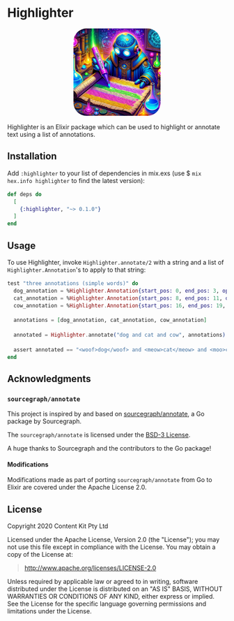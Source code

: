 # Highlighter

<p align="center">
  <picture>
    <img alt="Robot alchemist highlighting text" src="https://github.com/content-kit/highlighter/blob/4b108ec69a35d976ebe2691d57e07f60487d5d87/assets/highlighter.png" width="200" style="border-radius: 30px;">
  </picture>
</p>

Highlighter is an Elixir package which can be used to highlight or
annotate text using a list of annotations.

## Installation

Add `:highlighter` to your list of dependencies in mix.exs (use $ `mix
hex.info highlighter` to find the latest version):

```elixir
def deps do
  [
    {:highlighter, "~> 0.1.0"}
  ]
end
```

## Usage

To use Highlighter, invoke `Highlighter.annotate/2` with a
string and a list of `Highlighter.Annotation`'s to apply to that string:

```elixir
test "three annotations (simple words)" do
  dog_annotation = %Highlighter.Annotation{start_pos: 0, end_pos: 3, open: "<woof>", close: "</woof>"}
  cat_annotation = %Highlighter.Annotation{start_pos: 8, end_pos: 11, open: "<meow>", close: "</meow>"}
  cow_annotation = %Highlighter.Annotation{start_pos: 16, end_pos: 19, open: "<moo>", close: "</moo>"}

  annotations = [dog_annotation, cat_annotation, cow_annotation]

  annotated = Highlighter.annotate("dog and cat and cow", annotations)

  assert annotated == "<woof>dog</woof> and <meow>cat</meow> and <moo>cow</moo>"
end
```

## Acknowledgments

### `sourcegraph/annotate`

This project is inspired by and based on
[sourcegraph/annotate](https://github.com/sourcegraph/annotate), a Go
package by Sourcegraph.

The `sourcegraph/annotate` is licensed under the [BSD-3
License](https://github.com/sourcegraph/annotate/blob/master/LICENSE).

A huge thanks to Sourcegraph and the contributors to the Go package!

#### Modifications

Modifications made as part of porting `sourcegraph/annotate` from Go to
Elixir are covered under the Apache License 2.0.

## License

Copyright 2020 Content Kit Pty Ltd

Licensed under the Apache License, Version 2.0 (the "License"); you may
not use this file except in compliance with the License. You may obtain
a copy of the License at:

> <http://www.apache.org/licenses/LICENSE-2.0>

Unless required by applicable law or agreed to in writing, software
distributed under the License is distributed on an "AS IS" BASIS,
WITHOUT WARRANTIES OR CONDITIONS OF ANY KIND, either express or implied.
See the License for the specific language governing permissions and
limitations under the License.
